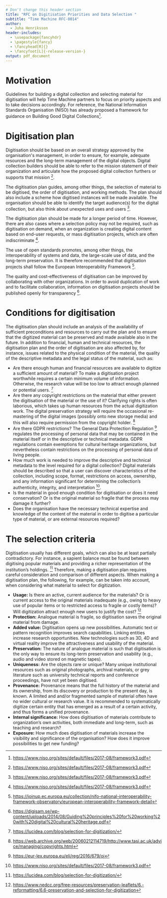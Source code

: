 ```yaml
---
# Don't change this header section
title: "RFC on Digitisation Priorities and Data Selection "
subtitle: "Time Machine RFC-0014"
author:
  - Juha Henriksson
header-includes:
  - \usepackage{fancyhdr}
  - \pagestyle{fancy}
  - \fancyhead[R]{}
  - \fancyfoot[L]{-release-version-}
output: pdf_document
---
```


# Motivation

Guidelines for building a digital collection and selecting material for digitisation will help Time Machine partners to focus on priority aspects and to take decisions accordingly. For reference, the National Information Standards Organisation (NISO) has already proposed a framework for guidance on Building Good Digital Collections[^NISO]. 

# Digitisation plan

Digitisation should be based on an overall strategy approved by the organisation's management, in order to ensure, for example, adequate resources and the long-term management of the digital objects. Digital collection builders should be able to refer to the mission statement of their organization and articulate how the proposed digital collection furthers or supports that mission [^NISO].

The digitisation plan guides, among other things, the selection of material to be digitised, the order of digitisation, and working methods. The plan should also include a scheme how digitised instances will be made available. The organisation should be able to identify the target audience(s) for the digital collection, but also think about unexpected uses and users [^NISO]. 

The digitisation plan should be made for a longer period of time. However, there are also cases where a selection policy may not be required, such as digitisation on demand, when an organization is creating digital content based on end-user requests, or mass digitisation projects, which are often indiscriminate [^NISO].

The use of open standards promotes, among other things, the interoperability of systems and data, the large-scale use of data, and the long-term preservation. It is therefore recommended that digitisation projects shall follow the European Interoperability Framework [^JOINUP].

The quality and cost-effectiveness of digitisation can be improved by collaborating with other organizations. In order to avoid duplication of work and to facilitate collaboration, information on digitisation projects should be published openly for transparency [^DIGISAM].


# Conditions for digitisation

The digitisation plan should include an analysis of the availability of sufficient preconditions and resources to carry out the plan and to ensure that the digitized material can be preserved and made available also in the future. In addition to financial, human and technical resources, the digitisation plan and the order of digitisation are also affected by, for instance, issues related to the physical condition of the material, the quality of the descriptive metadata and the legal status of the material, such as:
- Are there enough human and financial resources are available to digitize a sufficient amount of material? To make a digitisation project worthwhile requires a certain minimum volume of information. Otherwise, the research value will be too low to attract enough planned or potential users. [^LUCIDEA]
- Are there any copyright restrictions on the material that either prevent the digitisation of the material or the use of it? Clarifying rights is often laborious, which takes up human resources from the actual digitization work. The digital preservation strategy will require the occasional re-mastering of the digital images (possibly onto new storage media) and this will also require permission from the copyright holder. [^TASICP] 
- Are there GDPR restrictions? The General Data Protection Regulation [^EUR-LEX] regulates the processing of personal data that may be contained in the material itself or in the descriptive or technical metadata. GDPR regulations contain exemptions for cultural heritage organizations, but nevertheless contain restrictions on the processing of personal data of living people.
- How much work is needed to improve the descriptive and technical metadata to the level required for a digital  collection? Digital materials should be described so that a user can discover characteristics of the collection, including scope, format, restrictions on access, ownership, and any information significant for determining the collection’s authenticity, integrity, and interpretation [^NISO].
- Is the material in good enough condition for digitisation or does it need conservation? Or is the original material so fragile that the process may damage it further?
- Does the organisation have the necessary technical expertise and knowledge of the content of the material in order to digitise a particular type of material, or are external resources required?


# The selection criteria

Digitisation usually has different goals, which can also be at least partially contradictory. For instance, a sapient balance must be found between digitising popular materials and providing a richer representation of the institution’s holdings. [^LUCIDEA] Therefore, making a digitisation plan requires careful consideration and comparison of different aspects. When making a digitisation plan, the following, for example, can be taken into account, when considering what material to select for digitization.

- **Usage:** Is there an active, current audience for the materials? Or is current access to the original materials inadequate (e.g., owing to heavy use of popular items or to restricted access to fragile or costly items)? Will digitization attract enough new users to justify the cost? [^NEDCC]
- **Protection:** Analogue material is fragile, so digitisation saves the original material from damage.
- **Added value:** Digitisation opens up new possibilities. Automatic text or pattern recognition improves search capabilities. Linking entities increase research opportunities. New technologies such as 3D, 4D and virtual reality improve the attractiveness and usability of the material.
- **Preservation:** The nature of analogue material is such that digitisation is the only way to ensure its long-term preservation and usability (e.g., audio and video stored on magnetic tapes).
- **Uniqueness:** Are the objects rare or unique? Many unique institutional resources such as original photographs, archival materials, or grey literature such as university technical reports and conference proceedings, have not yet been digitised. 
- **Provenance:** Provenance means that the full history of the material and its ownership, from its discovery or production to the present day, is known. A limited and and/or fragmented sample of material often have no wider cultural or research value. It is recommended to systematically digitize certain entity that has emerged as a result of a certain activity, and thus forms a unified provenance.
- **Internal significance:** How does digitisation of materials contribute to organization’s own activities, both immediate and long-term, such as teaching and research?
- **Exposure:** How much does digitisation of materials increase the visibility and significance of the organisation? How does it improve possibilities to get new funding?

<!-- Footnote content. Only alphanumeric characters and underscores are allowed. Please keep alphabetical sorting -->

[^DIGISAM]: https://digisam.se/wp-content/uploads/2014/08/Guiding%20principles%20for%20working%20with%20digital%20cultural%20heritage.pdf

[^EUR-LEX]: https://eur-lex.europa.eu/eli/reg/2016/679/oj

[^JOINUP]: https://joinup.ec.europa.eu/collection/nifo-national-interoperability-framework-observatory/european-interoperability-framework-detail

[^LUCIDEA]: https://lucidea.com/blog/selection-for-digitization/

[^NEDCC]: https://www.nedcc.org/free-resources/preservation-leaflets/6.-reformatting/6.6-preservation-and-selection-for-digitization

[^NISO]: https://www.niso.org/sites/default/files/2017-08/framework3.pdf

[^TASICP]: https://web.archive.org/web/20060212114719/http://www.tasi.ac.uk/advice/managing/copyrights.html

